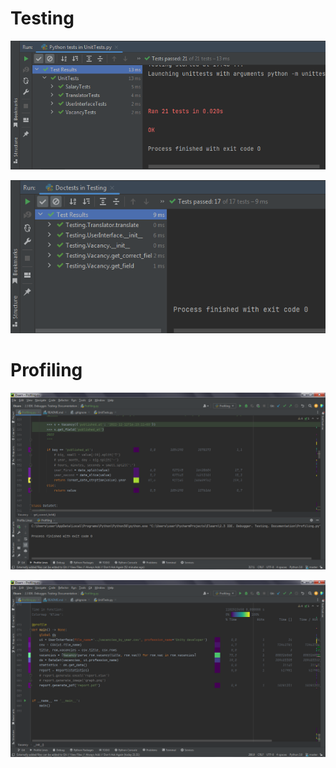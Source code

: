 # Testing
![img.png](img.png)

![img_1.png](img_1.png)


# Profiling
![img_2.png](img_2.png)


![img_3.png](img_3.png)
